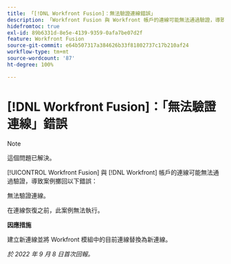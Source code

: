 ```yaml
---
title: 「[!DNL Workfront Fusion]：無法驗證連線錯誤」
description: 「Workfront Fusion 與 Workfront 帳戶的連線可能無法通過驗證，導致案例擲回以下錯誤：無法驗證連線。」
hidefromtoc: true
exl-id: 89b6331d-8e5e-4139-9359-0afa7be07d2f
feature: Workfront Fusion
source-git-commit: e64b507317a384626b33f81802737c17b210af24
workflow-type: tm+mt
source-wordcount: '87'
ht-degree: 100%

---
```


# [!DNL Workfront Fusion]：「無法驗證連線」錯誤

>[!NOTE]
>
>這個問題已解決。

<!--This article is live by request for the workaround-->

[!UICONTROL Workfront Fusion] 與 [!DNL Workfront] 帳戶的連線可能無法通過驗證，導致案例擲回以下錯誤：

無法驗證連線。

在連線恢復之前，此案例無法執行。

**因應措施**

建立新連線並將 Workfront 模組中的目前連線替換為新連線。

_於 2022 年 9 月 8 日首次回報。_
